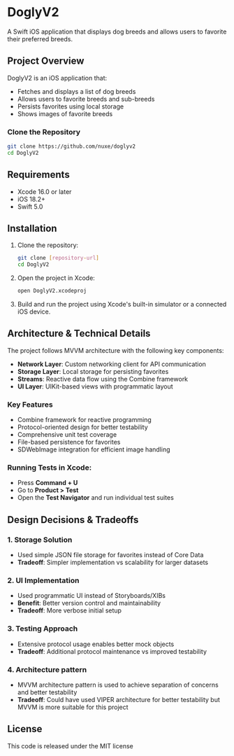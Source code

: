 # DoglyV2

A Swift iOS application that displays dog breeds and allows users to favorite their preferred breeds.

## Project Overview

DoglyV2 is an iOS application that:
- Fetches and displays a list of dog breeds
- Allows users to favorite breeds and sub-breeds
- Persists favorites using local storage
- Shows images of favorite breeds

### Clone the Repository
```bash
git clone https://github.com/nuxe/doglyv2
cd DoglyV2
```

## Requirements
- Xcode 16.0 or later
- iOS 18.2+
- Swift 5.0

## Installation

1. Clone the repository:
   ```bash
   git clone [repository-url]
   cd DoglyV2
   ```

2. Open the project in Xcode:
   ```bash
   open DoglyV2.xcodeproj
   ```

3. Build and run the project using Xcode's built-in simulator or a connected iOS device.

## Architecture & Technical Details

The project follows MVVM architecture with the following key components:
- **Network Layer**: Custom networking client for API communication
- **Storage Layer**: Local storage for persisting favorites
- **Streams**: Reactive data flow using the Combine framework
- **UI Layer**: UIKit-based views with programmatic layout

### Key Features
- Combine framework for reactive programming
- Protocol-oriented design for better testability
- Comprehensive unit test coverage
- File-based persistence for favorites
- SDWebImage integration for efficient image handling

### Running Tests in Xcode:
- Press **Command + U**
- Go to **Product > Test**
- Open the **Test Navigator** and run individual test suites

## Design Decisions & Tradeoffs

### 1. Storage Solution
- Used simple JSON file storage for favorites instead of Core Data  
- **Tradeoff**: Simpler implementation vs scalability for larger datasets

### 2. UI Implementation
- Used programmatic UI instead of Storyboards/XIBs  
- **Benefit**: Better version control and maintainability  
- **Tradeoff**: More verbose initial setup

### 3. Testing Approach
- Extensive protocol usage enables better mock objects  
- **Tradeoff**: Additional protocol maintenance vs improved testability

### 4. Architecture pattern
- MVVM architecture pattern is used to achieve separation of concerns and better testability
- **Tradeoff**: Could have used VIPER architecture for better testability but MVVM is more suitable for this project

## License
This code is released under the MIT license